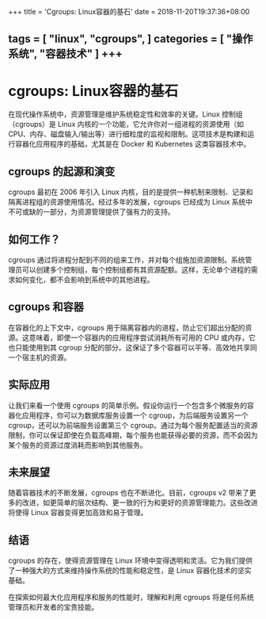 +++
title = 'Cgroups: Linux容器的基石'
date = 2018-11-20T19:37:36+08:00

tags = [
    "linux",
    "cgroups",
]
categories = [
    "操作系统",
    "容器技术"
]
+++
---

# cgroups: Linux容器的基石

在现代操作系统中，资源管理是维护系统稳定性和效率的关键。Linux 控制组（cgroups）是 Linux 内核的一个功能，它允许你对一组进程的资源使用（如 CPU、内存、磁盘输入/输出等）进行细粒度的监视和限制。这项技术是构建和运行容器化应用程序的基础，尤其是在 Docker 和 Kubernetes 这类容器技术中。

## cgroups 的起源和演变

cgroups 最初在 2006 年引入 Linux 内核，目的是提供一种机制来限制、记录和隔离进程组的资源使用情况。经过多年的发展，cgroups 已经成为 Linux 系统中不可或缺的一部分，为资源管理提供了强有力的支持。

## 如何工作？

cgroups 通过将进程分配到不同的组来工作，并对每个组施加资源限制。系统管理员可以创建多个控制组，每个控制组都有其资源配额。这样，无论单个进程的需求如何变化，都不会影响到系统中的其他进程。

## cgroups 和容器

在容器化的上下文中，cgroups 用于隔离容器内的进程，防止它们超出分配的资源。这意味着，即使一个容器内的应用程序尝试消耗所有可用的 CPU 或内存，它也只能使用到其 cgroup 分配的部分。这保证了多个容器可以平等、高效地共享同一个宿主机的资源。

## 实际应用

让我们来看一个使用 cgroups 的简单示例。假设你运行一个包含多个微服务的容器化应用程序，你可以为数据库服务设置一个 cgroup，为后端服务设置另一个 cgroup，还可以为前端服务设置第三个 cgroup。通过为每个服务配置适当的资源限制，你可以保证即使在负载高峰期，每个服务也能获得必要的资源，而不会因为某个服务的资源过度消耗而影响到其他服务。

## 未来展望

随着容器技术的不断发展，cgroups 也在不断进化。目前，cgroups v2 带来了更多的改进，如更简单的层次结构、更一致的行为和更好的资源管理能力。这些改进将使得 Linux 容器变得更加高效和易于管理。

## 结语

cgroups 的存在，使得资源管理在 Linux 环境中变得透明和灵活。它为我们提供了一种强大的方式来维持操作系统的性能和稳定性，是 Linux 容器化技术的坚实基础。

在探索如何最大化应用程序和服务的性能时，理解和利用 cgroups 将是任何系统管理员和开发者的宝贵技能。